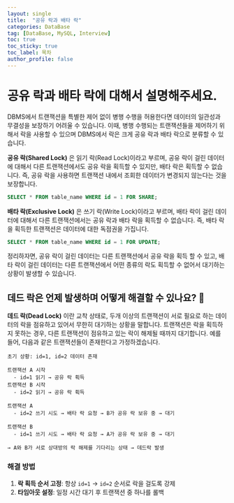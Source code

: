 ```yaml
---
layout: single
title:  "공유 락과 배타 락"
categories: DataBase
tag: [DataBase, MySQL, Interview]
toc: true
toc_sticky: true
toc_label: 목차
author_profile: false
---
```



# 공유 락과 배타 락에 대해서 설명해주세요.

DBMS에서 트랜잭션을 특별한 제어 없이 병행 수행을 허용한다면 데이터의 일관성과 무결성을 보장하기 어려울 수 있습니다. 이때, 병행 수행되는 트랜잭션들을 제어하기 위해서 락을 사용할 수 있으며 DBMS에서 락은 크게 공유 락과 배타 락으로 분류할 수 있습니다.

**공유 락(Shared Lock)** 은 읽기 락(Read Lock)이라고 부르며, 공유 락이 걸린 데이터에 대해서 다른 트랜잭션에서도 공유 락을 획득할 수 있지만, 배타 락은 획득할 수 없습니다. 즉, 공유 락을 사용하면 트랜잭션 내에서 조회한 데이터가 변경되지 않는다는 것을 보장합니다.

```sql
SELECT * FROM table_name WHERE id = 1 FOR SHARE;
```

**배타 락(Exclusive Lock)** 은 쓰기 락(Write Lock)이라고 부르며, 배타 락이 걸린 데이터에 대해서 다른 트랜잭션에서는 공유 락과 배타 락을 획득할 수 없습니다. 즉, 배타 락을 획득한 트랜잭션은 데이터에 대한 독점권을 가집니다.

```sql
SELECT * FROM table_name WHERE id = 1 FOR UPDATE;
```

정리하자면, 공유 락이 걸린 데이터는 다른 트랜잭션에서 공유 락을 획득 할 수 있고, 배타 락이 걸린 데이터는 다른 트랜잭션에서 어떤 종류의 락도 획득할 수 없어서 대기하는 상황이 발생할 수 있습니다.

## 데드 락은 언제 발생하며 어떻게 해결할 수 있나요? 🤔

**데드 락(Dead Lock)** 이란 교착 상태로, 두개 이상의 트랜잭션이 서로 필요로 하는 데이터의 락을 점유하고 있어서 무한히 대기하는 상황을 말합니다. 트랜잭션은 락을 획득하지 못하는 경우, 다른 트랜잭션이 점유하고 있는 락이 해제될 때까지 대기합니다. 예를 들어, 다음과 같은 트랜잭션들이 존재한다고 가정하겠습니다.

```
초기 상황: id=1, id=2 데이터 존재

트랜잭션 A 시작
  - id=1 읽기 → 공유 락 획득
트랜잭션 B 시작
  - id=2 읽기 → 공유 락 획득

트랜잭션 A
  - id=2 쓰기 시도 → 배타 락 요청 → B가 공유 락 보유 중 → 대기

트랜잭션 B
  - id=1 쓰기 시도 → 배타 락 요청 → A가 공유 락 보유 중 → 대기

→ A와 B가 서로 상대방의 락 해제를 기다리는 상태 → 데드락 발생

```

### 해결 방법

1. **락 획득 순서 고정**: 항상 `id=1` → `id=2` 순서로 락을 걸도록 강제
2. **타임아웃 설정**: 일정 시간 대기 후 트랜잭션 중 하나를 롤백
